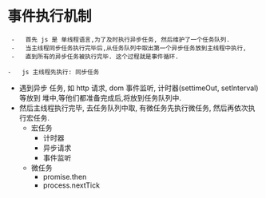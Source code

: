 # 事件执行机制

     -   首先 js 是 单线程语言,为了及时执行异步任务, 然后维护了一个任务队列.
     -   当主线程同步任务执行完毕后,从任务队列中取出第一个异步任务放到主线程中执行,
     -   直到所有的异步任务被执行完毕. 这个过程就是事件循环.

    -   js 主线程先执行: 同步任务

-   遇到异步 任务, 如 http 请求, dom 事件监听, 计时器(settimeOut, setInterval) 等放到 堆中,等他们都准备完成后,将放到任务队列中.
-   然后主线程执行完毕, 去任务队列中取, 有微任务先执行微任务, 然后再依次执行宏任务.
    -   宏任务
        -   计时器
        -   异步请求
        -   事件监听
    -   微任务
        -   promise.then
        -   process.nextTick
